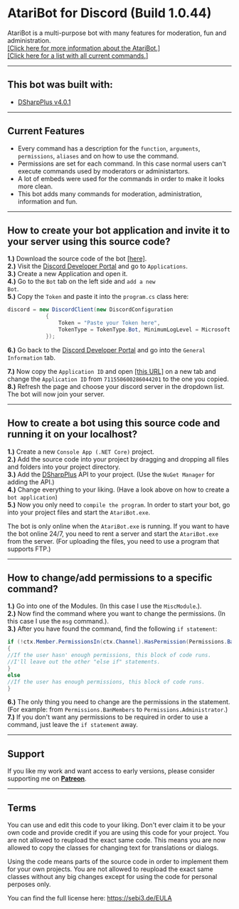 # AtariBot for Discord (Build 1.0.44)
AtariBot is a multi-purpose bot with many features for moderation, fun and administration.<br>
<a href="https://sebi3.de/docs/AtariBot/getting-started">[Click here for more information about the AtariBot.]</a><br>
 <a href="https://sebi3.de/docs/AtariBot/fun-commands">[Click here for a list with all current commands.]</a>
 
--------
 
## This bot was built with:
- <a href="https://dsharpplus.github.io/">DSharpPlus v4.0.1</a>

--------

## Current Features
- Every command has a description for the <code>function</code>, <code>arguments</code>, <code>permissions</code>, <code>aliases</code> and on how to use the command.
- Permissions are set for each command. In this case normal users can't execute commands used by moderators or administartors.
- A lot of embeds were used for the commands in order to make it looks more clean.
- This bot adds many commands for moderation, administration, information and fun.

--------

## How to create your bot application and invite it to your server using this source code?
<b>1.)</b> Download the source code of the bot <a href="https://github.com/sEbi3/AtariBot">[here]</a>.<br>
<b>2.)</b> Visit the <a href="https://discord.com/developers/applications">Discord Developer Portal</a> and go to <code>Applications</code>.<br>
<b>3.)</b> Create a new Application and open it.<br>
<b>4.)</b> Go to the <code>Bot</code> tab on the left side and <code>add a new Bot</code>.<br>
<b>5.)</b> Copy the <code>Token</code> and paste it into the <code>program.cs</code> class here:

```cs
discord = new DiscordClient(new DiscordConfiguration
            {
                Token = "Paste your Token here",
                TokenType = TokenType.Bot, MinimumLogLevel = Microsoft.Extensions.Logging.LogLevel.Debug,
            });
```
<b>6.)</b> Go back to the <a href="https://discord.com/developers/applications">Discord Developer Portal</a> and go into the <code>General Information</code> tab.</p>
<b>7.)</b> Now copy the <code>Application ID</code> and open <a href="https://discord.com/oauth2/authorize?client_id=711550600286044201&scope=bot&permissions=8">[this URL]</a> on a new tab and change the <code>Application ID</code> from <code>711550600286044201</code> to the one you copied.<br>
<b>8.)</b> Refresh the page and choose your discord server in the dropdown list. The bot will now join your server.

--------
 
## How to create a bot using this source code and running it on your localhost?
<b>1.)</b> Create a new <code>Console App (.NET Core)</code> project.<br>
<b>2.)</b> Add the source code into your project by dragging and dropping all files and folders into your project directory.<br>
<b>3.)</b> Add the <a href="https://dsharpplus.github.io/">DSharpPlus</a> API to your project. (Use the <code>NuGet Manager</code> for adding the API.)<br>
<b>4.)</b> Change everything to your liking. (Have a look above on how to create a <code>bot application</code>)<br>
<b>5.)</b> Now you only need to <code>compile the program</code>. In order to start your bot, go into your project files and start the <code>AtariBot.exe</code>.

The bot is only online when the <code>AtariBot.exe</code> is running. If you want to have the bot online 24/7, you need to rent a server and start the <code>AtariBot.exe</code> from the server. (For uploading the files, you need to use a program that supports FTP.)

--------

## How to change/add permissions to a specific command?
<b>1.)</b> Go into one of the Modules. (In this case I use the <code>MiscModule</code>.).<br>
<b>2.)</b> Now find the command where you want to change the permissions. (In this case I use the <code>msg</code> command.).<br>
<b>3.)</b> After you have found the command, find the following <code>if statement</code>:

```cs
if (!ctx.Member.PermissionsIn(ctx.Channel).HasPermission(Permissions.BanMembers))
{
//If the user hasn' enough permissions, this block of code runs.
//I'll leave out the other "else if" statements.
}
else
//If the user has enough permissions, this block of code runs.
}
```
<b>6.)</b> The only thing you need to change are the permissions in the statement.<br>(For example: from <code>Permissions.BanMembers</code> to <code>Permissions.Administrator</code>.)<br>
<b>7.)</b> If you don't want any permissions to be required in order to use a command, just leave the <code>if statement</code> away.

--------

## Support
If you like my work and want access to early versions, please consider supporting me on [**Patreon**](https://www.patreon.com/sEbi3). 

--------

## Terms
You can use and edit this code to your liking. Don't ever claim it to be your own code and provide credit if you are using this code for your project. You are not allowed to reupload the exact same code. This means you are now allowed to copy the classes for changing text for translations or dialogs.

Using the code means parts of the source code in order to implement them for your own projects. You are not allowed to reupload the exact same classes without any big changes except for using the code for personal perposes only.

You can find the full license here: https://sebi3.de/EULA
